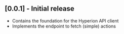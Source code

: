## [0.0.1] - Initial release

* Contains the foundation for the Hyperion API client
* Implements the endpoint to fetch (simple) actions
